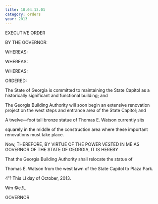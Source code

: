 ```yaml
---
title: 10.04.13.01
category: orders
year: 2013
---
```

 

EXECUTIVE ORDER

BY THE GOVERNOR:

WHEREAS:

WHEREAS:

WHEREAS:

ORDERED:

The State of Georgia is committed to maintaining the State Capitol
as a historically significant and functional building; and

The Georgia Building Authority will soon begin an extensive
renovation project on the west steps and entrance area of the State
Capitol; and

A twelve—foot tall bronze statue of Thomas E. Watson currently sits

squarely in the middle of the construction area where these
important renovations must take place.

Now, THEREFORE, BY VIRTUE OF THE POWER VESTED IN ME AS
GOVERNOR OF THE STATE OF GEORGIA, IT IS HEREBY

That the Georgia Building Authority shall relocate the statue of

Thomas E. Watson from the west lawn of the State Capitol to Plaza
Park.

4’?
This Ll day of October, 2013.

Wm ©e.!L

GOVERNOR

